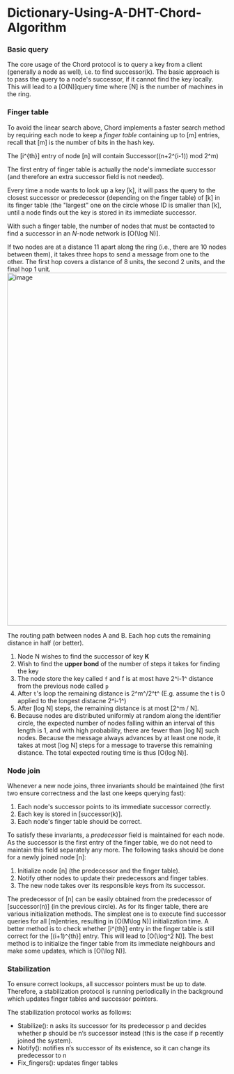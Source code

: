 # Dictionary-Using-A-DHT-Chord-Algorithm

### Basic query

The core usage of the Chord protocol is to query a key from a client (generally a node as well), i.e. to find successor(k). The basic approach is to pass the query to a node's successor, if it cannot find the key locally. This will lead to a [O(N)]query time where [N] is the number of machines in the ring.

### Finger table

To avoid the linear search above, Chord implements a faster search method by requiring each node to keep a *finger table* containing up to [m] entries, recall that [m] is the number of bits in the hash key.

The [i^{th}] entry of node [n] will contain Successor((n+2^(i-1)) mod 2^m)

The first entry of finger table is actually the node's immediate successor (and therefore an extra successor field is not needed). 

Every time a node wants to look up a key [k], it will pass the query to the closest successor or predecessor (depending on the finger table) of [k] in its finger table (the "largest" one on the circle whose ID is smaller than [k], until a node finds out the key is stored in its immediate successor.

With such a finger table, the number of nodes that must be contacted to find a successor in an *N*-node network is  [O(\log N)]. 

If two nodes are at a distance 11 apart along the ring (i.e., there are 10 nodes between them), it takes three hops to send a message from one to the other. The first hop covers a distance of 8 units, the second 2 units, and the final hop 1 unit.
<img width="810" alt="image" src="https://user-images.githubusercontent.com/46043861/160290600-7ea6c617-f6d1-4291-8148-8abf059bd3d3.png">


The routing path between nodes A and B. Each hop cuts the remaining distance in half (or better).

1. Node N wishes to find the successor of key **K**
2. Wish to find the **upper bond** of the number of steps it takes for finding the key
3. The node store the key called `f` and f is at most have 2^i-1^ distance from the previous node called `p`
4. After `t`'s loop the remaining distance is 2^m^/2^t^ (E.g. assume the t is 0 applied to the longest distacne 2^i-1^)
5. After  [log N] steps, the remaining distance is at most  [2^m / N]. 
6. Because nodes are distributed uniformly at random along the identifier circle, the expected number of nodes falling within an interval of this length is 1, and with high probability, there are fewer than  [log N] such nodes. Because the message always advances by at least one node, it takes at most  [log  N] steps for a message to traverse this remaining distance. The total expected routing time is thus  [O(log N)].

### Node join

Whenever a new node joins, three invariants should be maintained (the first two ensure correctness and the last one keeps querying fast):

1. Each node's successor points to its immediate successor correctly.
2. Each key is stored in  [successor(k)].
3. Each node's finger table should be correct.

To satisfy these invariants, a *predecessor* field is maintained for each node. As the successor is the first entry of the finger table, we do not need to maintain this field separately any more. The following tasks should be done for a newly joined node  [n]:

1. Initialize node  [n] (the predecessor and the finger table).
2. Notify other nodes to update their predecessors and finger tables.
3. The new node takes over its responsible keys from its successor.

The predecessor of  [n] can be easily obtained from the predecessor of  [successor(n)] (in the previous circle). As for its finger table, there are various initialization methods. The simplest one is to execute find successor queries for all  [m]entries, resulting in  [O(M\log N)] initialization time. A better method is to check whether  [i^{th}] entry in the finger table is still correct for the  [(i+1)^{th}] entry. This will lead to  [O(\log^2 N)]. The best method is to initialize the finger table from its immediate neighbours and make some updates, which is  [O(\log N)].



### Stabilization

To ensure correct lookups, all successor pointers must be up to date. Therefore, a stabilization protocol is running periodically in the background which updates finger tables and successor pointers.

The stabilization protocol works as follows:

- Stabilize(): n asks its successor for its predecessor p and decides whether p should be n‘s successor instead (this is the case if p recently joined the system).
- Notify(): notifies n‘s successor of its existence, so it can change its predecessor to n
- Fix_fingers(): updates finger tables
